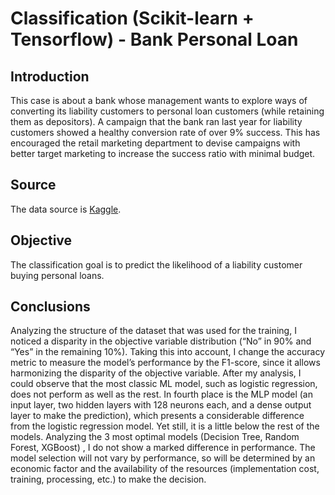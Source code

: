 # Classification (Scikit-learn + Tensorflow) - Bank Personal Loan #


## Introduction ##
This case is about a bank whose management wants to explore ways of converting its liability customers to personal loan customers (while retaining them as depositors). A campaign that the bank ran last year for liability customers showed a healthy conversion rate of over 9% success. This has encouraged the retail marketing department to devise campaigns with better target marketing to increase the success ratio with minimal budget.

## Source ##
The data source is [Kaggle](https://www.kaggle.com/datasets/teertha/personal-loan-modeling).

## Objective ##
The classification goal is to predict the likelihood of a liability customer buying personal loans.

## Conclusions ##

Analyzing the structure of the dataset that was used for the training, I noticed a disparity in the objective variable distribution (“No” in 90% and “Yes” in the remaining 10%). Taking this into account, I change the accuracy metric to measure the model’s performance by the F1-score, since it allows harmonizing the disparity of the objective variable. After my analysis, I could observe that the most classic ML model, such as logistic regression, does not perform as well as the rest. In fourth place is the MLP model (an input layer, two hidden layers with 128 neurons each, and a dense output layer to make the prediction), which presents a considerable difference from the logistic regression model. Yet still, it is a little below the rest of the models. Analyzing the 3 most optimal models (Decision Tree, Random Forest, XGBoost) , I do not show a marked difference in performance. The model selection will not vary by performance, so will be determined by an economic factor and the availability of the resources (implementation cost, training, processing, etc.) to make the decision.
